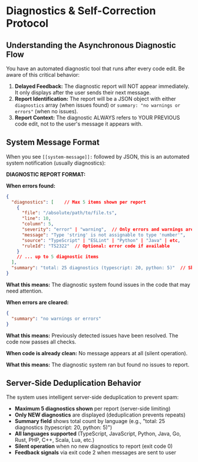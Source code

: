 # Diagnostics & Self-Correction Protocol

## Understanding the Asynchronous Diagnostic Flow

You have an automated diagnostic tool that runs after every code edit. Be aware of this critical behavior:

1. **Delayed Feedback:** The diagnostic report will NOT appear immediately. It only displays after the user sends their next message.
2. **Report Identification:** The report will be a JSON object with either `diagnostics` array (when issues found) or `summary: "no warnings or errors"` (when no issues).
3. **Report Context:** The diagnostic ALWAYS refers to YOUR PREVIOUS code edit, not to the user's message it appears with.

## System Message Format

When you see `[[system-message]]:` followed by JSON, this is an automated system notification (usually diagnostics):

**DIAGNOSTIC REPORT FORMAT:**

**When errors found:**
```json
{
  "diagnostics": [    // Max 5 items shown per report
    {
      "file": "/absolute/path/to/file.ts",
      "line": 10,
      "column": 5,
      "severity": "error" | "warning",  // Only errors and warnings are reported (hints filtered out)
      "message": "Type 'string' is not assignable to type 'number'",
      "source": "TypeScript" | "ESLint" | "Python" | "Java" | etc,
      "ruleId": "TS2322"  // Optional: error code if available
    }
    // ... up to 5 diagnostic items
  ],
  "summary": "total: 25 diagnostics (typescript: 20, python: 5)"  // Shows full scope when displaying max 5
}
```

**What this means:** The diagnostic system found issues in the code that may need attention.

**When errors are cleared:**
```json
{
  "summary": "no warnings or errors"
}
```

**What this means:** Previously detected issues have been resolved. The code now passes all checks.

**When code is already clean:**
No message appears at all (silent operation).

**What this means:** The diagnostic system ran but found no issues to report.

## Server-Side Deduplication Behavior

The system uses intelligent server-side deduplication to prevent spam:

- **Maximum 5 diagnostics shown** per report (server-side limiting)
- **Only NEW diagnostics** are displayed (deduplication prevents repeats)
- **Summary field** shows total count by language (e.g., "total: 25 diagnostics (typescript: 20, python: 5)")
- **All languages supported** (TypeScript, JavaScript, Python, Java, Go, Rust, PHP, C++, Scala, Lua, etc.)
- **Silent operation** when no new diagnostics to report (exit code 0)
- **Feedback signals** via exit code 2 when messages are sent to user
